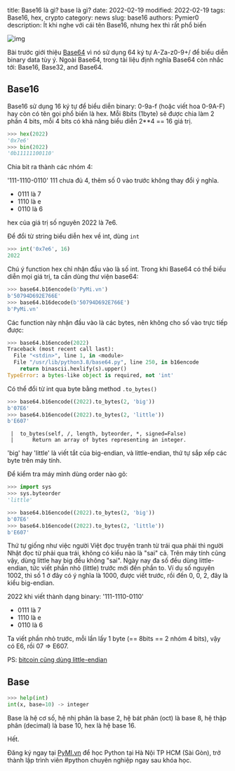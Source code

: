 title: Base16 là gì? base là gì?
date: 2022-02-19
modified: 2022-02-19
tags: Base16, hex, crypto
category: news
slug: base16
authors: Pymier0
description: Ít khi nghe với cái tên Base16, nhưng hex thì rất phổ biến

![img](https://images.unsplash.com/photo-1542722140-13cfa09585c7?crop=entropy&cs=tinysrgb&fit=max&fm=jpg&ixid=MnwyMzI1MzN8MHwxfHJhbmRvbXx8fHx8fHx8fDE2NDUyNDM2ODk&ixlib=rb-1.2.1&q=80&w=600)

Bài trước giới thiệu [Base64]({filename}/base64.md) vì nó sử dụng 64 ký tự A-Za-z0-9+/ để biểu diễn binary data tùy ý.
Ngoài Base64, trong tài liệu định nghĩa Base64 còn nhắc tới: Base16, Base32, and Base64.

## Base16
Base16 sử dụng 16 ký tự để biểu diễn binary: 0-9a-f (hoặc viết hoa 0-9A-F) hay còn có tên gọi phổ biến là hex. Mỗi 8bits (1byte) sẽ được chia làm 2 phần 4 bits, mỗi 4 bits có khả năng biểu diễn 2**4 == 16 giá trị.

```py
>>> hex(2022)
'0x7e6'
>>> bin(2022)
'0b11111100110'
```

Chia bit ra thành các nhóm 4:

'111-1110-0110'
111 chưa đủ 4, thêm số 0 vào trước không thay đổi ý nghĩa.

- 0111 là 7
- 1110 là e
- 0110 là 6

hex của giá trị số nguyên 2022 là 7e6.

Để đổi từ string biểu diễn hex về int, dùng `int`

```py
>>> int('0x7e6', 16)
2022
```

Chú ý function hex chỉ nhận đầu vào là số int.
Trong khi Base64 có thể biểu diễn mọi giá trị, ta cần dùng thư viện base64:

```py
>>> base64.b16encode(b'PyMi.vn')
b'50794D692E766E'
>>> base64.b16decode(b'50794D692E766E')
b'PyMi.vn'
```

Các function này nhận đầu vào là các bytes, nên không cho số vào trực tiếp được:

```py
>>> base64.b16encode(2022)
Traceback (most recent call last):
  File "<stdin>", line 1, in <module>
  File "/usr/lib/python3.8/base64.py", line 250, in b16encode
    return binascii.hexlify(s).upper()
TypeError: a bytes-like object is required, not 'int'
```

Có thể đổi từ int qua byte bằng method `.to_bytes()`

```py
>>> base64.b16encode((2022).to_bytes(2, 'big'))
b'07E6'
>>> base64.b16encode((2022).to_bytes(2, 'little'))
b'E607'
```

```
 |  to_bytes(self, /, length, byteorder, *, signed=False)
 |      Return an array of bytes representing an integer.
```

'big' hay 'little' là viết tắt của big-endian, và little-endian, thứ tự sắp xếp các byte trên máy tính.

Để kiểm tra máy mình dùng order nào gõ:

```py
>>> import sys
>>> sys.byteorder
'little'
```

```py
>>> base64.b16encode((2022).to_bytes(2, 'big'))
b'07E6'
>>> base64.b16encode((2022).to_bytes(2, 'little'))
b'E607'
```

Thứ tự giống như việc người Việt đọc truyện tranh từ trái qua phải thì người Nhật đọc từ phải qua trái, không có kiểu nào là "sai" cả. Trên máy tính cũng vậy, dùng little hay big đều không "sai". Ngày nay đa số đều dùng little-endian, tức viết phần nhỏ (little) trước mới đến phần to. Ví dụ số nguyên 1002, thì số 1 ở đây có ý nghĩa là 1000, được viết trước, rồi đến 0, 0, 2, đây là kiểu big-endian.

2022 khi viết thành dạng binary: '111-1110-0110'

- 0111 là 7
- 1110 là e
- 0110 là 6

Ta viết phần nhỏ trước, mỗi lần lấy 1 byte (== 8bits == 2 nhóm 4 bits), vậy có E6, rồi 07 => E607.

PS: [bitcoin cũng dùng little-endian](https://learnmeabitcoin.com/technical/little-endian)

## Base

```py
>>> help(int)
int(x, base=10) -> integer
```

Base là hệ cơ số, hệ nhị phân là base 2, hệ bát phân (oct) là base 8, hệ thập phân (decimal) là base 10, hex là hệ base 16.

Hết.

Đăng ký ngay tại [PyMI.vn](https://pymi.vn) để học Python tại Hà Nội TP HCM (Sài Gòn),
trở thành lập trình viên #python chuyên nghiệp ngay sau khóa học.
